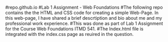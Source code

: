 #repo.github.io
#Lab 1 Assignment - Web Foundations
#The following repo contains the the HTML and CSS code for creating a simple Web-Page. In this web-page, I have shared a brief descrtiption and bio about me and my professional work experience.
#This was done as part of Lab 1 Assignment for the Course Web Foundations ITMD 541. 
#The Index.html file is integrated with the index.css page as reuired in the question.
